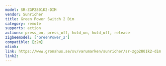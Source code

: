 ```yaml
---
model: SR-ZGP2801K2-DIM
vendor: Sunricher
title: Green Power Switch 2 Dim
category: remote
supports: action
actions: press_on, press_off, hold_on, hold_off, release
zigbeemodel: ['GreenPower_2']
compatible: [z2m]
mlink: 
link: https://www.gronahus.se/sv/varumarken/sunricher/sr-zgp2801k2-dim.html
link2: 
---
```

